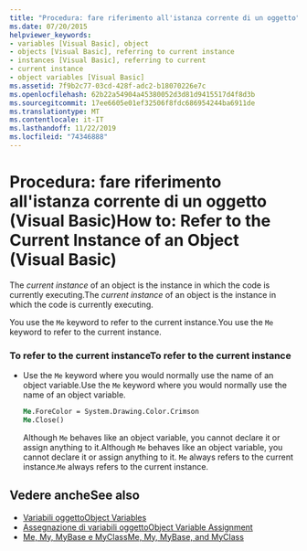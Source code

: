 ```yaml
---
title: "Procedura: fare riferimento all'istanza corrente di un oggetto"
ms.date: 07/20/2015
helpviewer_keywords:
- variables [Visual Basic], object
- objects [Visual Basic], referring to current instance
- instances [Visual Basic], referring to current
- current instance
- object variables [Visual Basic]
ms.assetid: 7f9b2c77-03cd-428f-adc2-b18070226e7c
ms.openlocfilehash: 62b22a54904a45380052d3d81d9415517d4f8d3b
ms.sourcegitcommit: 17ee6605e01ef32506f8fdc686954244ba6911de
ms.translationtype: MT
ms.contentlocale: it-IT
ms.lasthandoff: 11/22/2019
ms.locfileid: "74346888"
---
```

# <a name="how-to-refer-to-the-current-instance-of-an-object-visual-basic"></a><span data-ttu-id="2d29e-102">Procedura: fare riferimento all'istanza corrente di un oggetto (Visual Basic)</span><span class="sxs-lookup"><span data-stu-id="2d29e-102">How to: Refer to the Current Instance of an Object (Visual Basic)</span></span>
<span data-ttu-id="2d29e-103">The *current instance* of an object is the instance in which the code is currently executing.</span><span class="sxs-lookup"><span data-stu-id="2d29e-103">The *current instance* of an object is the instance in which the code is currently executing.</span></span>  
  
 <span data-ttu-id="2d29e-104">You use the `Me` keyword to refer to the current instance.</span><span class="sxs-lookup"><span data-stu-id="2d29e-104">You use the `Me` keyword to refer to the current instance.</span></span>  
  
### <a name="to-refer-to-the-current-instance"></a><span data-ttu-id="2d29e-105">To refer to the current instance</span><span class="sxs-lookup"><span data-stu-id="2d29e-105">To refer to the current instance</span></span>  
  
- <span data-ttu-id="2d29e-106">Use the `Me` keyword where you would normally use the name of an object variable.</span><span class="sxs-lookup"><span data-stu-id="2d29e-106">Use the `Me` keyword where you would normally use the name of an object variable.</span></span>  
  
    ```vb  
    Me.ForeColor = System.Drawing.Color.Crimson  
    Me.Close()  
    ```  
  
     <span data-ttu-id="2d29e-107">Although `Me` behaves like an object variable, you cannot declare it or assign anything to it.</span><span class="sxs-lookup"><span data-stu-id="2d29e-107">Although `Me` behaves like an object variable, you cannot declare it or assign anything to it.</span></span> <span data-ttu-id="2d29e-108">`Me` always refers to the current instance.</span><span class="sxs-lookup"><span data-stu-id="2d29e-108">`Me` always refers to the current instance.</span></span>  
  
## <a name="see-also"></a><span data-ttu-id="2d29e-109">Vedere anche</span><span class="sxs-lookup"><span data-stu-id="2d29e-109">See also</span></span>

- [<span data-ttu-id="2d29e-110">Variabili oggetto</span><span class="sxs-lookup"><span data-stu-id="2d29e-110">Object Variables</span></span>](../../../../visual-basic/programming-guide/language-features/variables/object-variables.md)
- [<span data-ttu-id="2d29e-111">Assegnazione di variabili oggetto</span><span class="sxs-lookup"><span data-stu-id="2d29e-111">Object Variable Assignment</span></span>](../../../../visual-basic/programming-guide/language-features/variables/object-variable-assignment.md)
- [<span data-ttu-id="2d29e-112">Me, My, MyBase e MyClass</span><span class="sxs-lookup"><span data-stu-id="2d29e-112">Me, My, MyBase, and MyClass</span></span>](../../../../visual-basic/programming-guide/program-structure/me-my-mybase-and-myclass.md)
